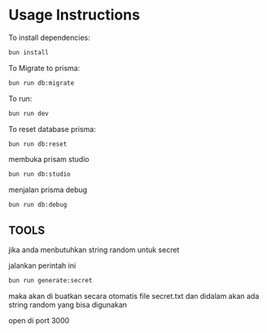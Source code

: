 # Usage Instructions

To install dependencies:

```sh
bun install
```

To Migrate to prisma:

```sh
bun run db:migrate
```

To run:

```sh
bun run dev
```

To reset database prisma:

```sh
bun run db:reset
```

membuka prisam studio

```sh
bun run db:studio
```

menjalan prisma debug

```sh
bun run db:debug
```

## TOOLS

jika anda menbutuhkan string random untuk secret

jalankan perintah ini

```sh
bun run generate:secret
```

maka akan di buatkan secara otomatis file secret.txt dan didalam akan ada string random yang bisa digunakan

open di port 3000
